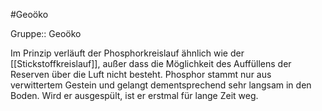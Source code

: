 #Geoöko 

Gruppe:: Geoöko

Im Prinzip verläuft der Phosphorkreislauf ähnlich wie der [[Stickstoffkreislauf]], außer dass die Möglichkeit des Auffüllens der Reserven über die Luft nicht besteht. Phosphor stammt nur aus verwittertem Gestein und gelangt dementsprechend sehr langsam in den Boden. Wird er ausgespült, ist er erstmal für lange Zeit weg.